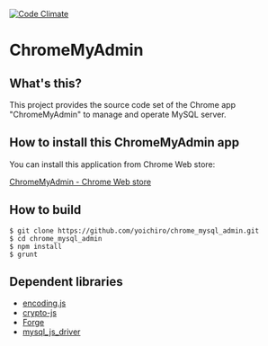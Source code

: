 [![Code Climate](https://codeclimate.com/github/yoichiro/chrome_mysql_admin/badges/gpa.svg)](https://codeclimate.com/github/yoichiro/chrome_mysql_admin)

ChromeMyAdmin
=======================

What's this?
------------

This project provides the source code set of the Chrome app "ChromeMyAdmin" to manage and operate MySQL server.

How to install this ChromeMyAdmin app
-------------------------------------

You can install this application from Chrome Web store:

[ChromeMyAdmin - Chrome Web store](https://chrome.google.com/webstore/detail/chromemyadmin/ndgnpnpakfcdjmpgmcaknimfgcldechn)

How to build
------------

```
$ git clone https://github.com/yoichiro/chrome_mysql_admin.git
$ cd chrome_mysql_admin
$ npm install
$ grunt
```

Dependent libraries
-------------------

* [encoding.js](http://code.google.com/p/stringencoding/)
* [crypto-js](https://code.google.com/p/crypto-js/)
* [Forge](https://github.com/digitalbazaar/forge)
* [mysql_js_driver](https://github.com/yoichiro/mysql_js_driver)
